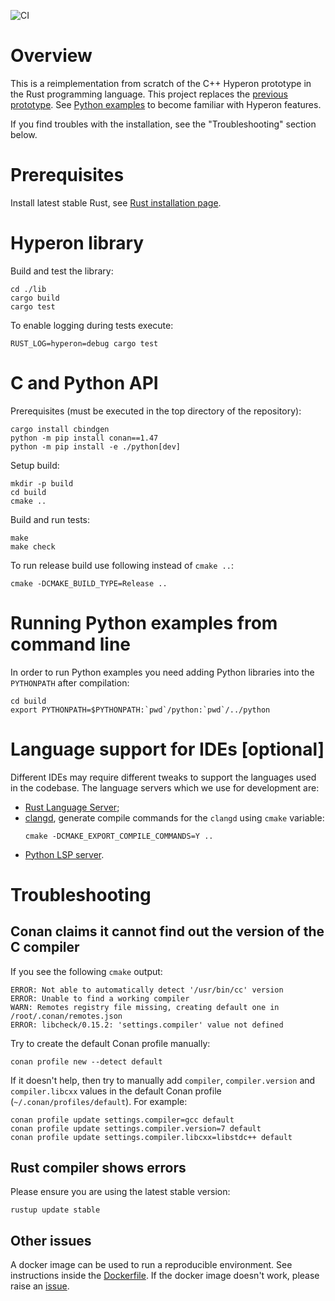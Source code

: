 ![CI](https://github.com/trueagi-io/hyperon-experimental/actions/workflows/ci.yml/badge.svg)

# Overview

This is a reimplementation from scratch of the C++ Hyperon prototype in the Rust
programming language. This project replaces the [previous
prototype](https://github.com/trueagi-io/hyperon/tree/master).
See [Python examples](./python/tests) to become familiar with Hyperon features.

If you find troubles with the installation, see the "Troubleshooting" section below.

# Prerequisites

Install latest stable Rust, see [Rust installation
page](https://www.rust-lang.org/tools/install).

# Hyperon library

Build and test the library:
```
cd ./lib
cargo build
cargo test
```

To enable logging during tests execute:
```
RUST_LOG=hyperon=debug cargo test
```

# C and Python API

Prerequisites (must be executed in the top directory of the repository):
```
cargo install cbindgen
python -m pip install conan==1.47
python -m pip install -e ./python[dev]
```

Setup build:
```
mkdir -p build
cd build
cmake ..
```

Build and run tests:
```
make
make check
```

To run release build use following instead of `cmake ..`:
```
cmake -DCMAKE_BUILD_TYPE=Release ..
```

# Running Python examples from command line

In order to run Python examples you need adding Python libraries into the `PYTHONPATH`
after compilation:
```
cd build
export PYTHONPATH=$PYTHONPATH:`pwd`/python:`pwd`/../python
```

# Language support for IDEs [optional]

Different IDEs may require different tweaks to support the languages
used in the codebase. The language servers which we use
for development are:
- [Rust Language Server](https://github.com/rust-lang/rls#setup);
- [clangd](https://clangd.llvm.org/installation), generate compile
  commands for the `clangd` using `cmake` variable:
  ```
  cmake -DCMAKE_EXPORT_COMPILE_COMMANDS=Y ..
  ```
- [Python LSP server](https://github.com/python-lsp/python-lsp-server#installation).

# Troubleshooting

## Conan claims it cannot find out the version of the C compiler

If you see the following `cmake` output:
```
ERROR: Not able to automatically detect '/usr/bin/cc' version
ERROR: Unable to find a working compiler
WARN: Remotes registry file missing, creating default one in /root/.conan/remotes.json
ERROR: libcheck/0.15.2: 'settings.compiler' value not defined
```
Try to create the default Conan profile manually:
```
conan profile new --detect default
```
If it doesn't help, then try to manually add `compiler`, `compiler.version` and
`compiler.libcxx` values in the default Conan profile
(`~/.conan/profiles/default`). 
For example:
```
conan profile update settings.compiler=gcc default
conan profile update settings.compiler.version=7 default
conan profile update settings.compiler.libcxx=libstdc++ default
```

## Rust compiler shows errors

Please ensure you are using the latest stable version:
```
rustup update stable
```

## Other issues

A docker image can be used to run a reproducible environment. See instructions
inside the [Dockerfile](./.github/Dockerfile). 
If the docker image doesn't work, please
raise an
[issue](https://github.com/trueagi-io/hyperon-experimental/issues).
